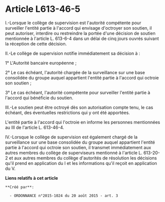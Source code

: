 # Article L613-46-5

I.-Lorsque le collège de supervision est l'autorité compétente pour surveiller l'entité partie à l'accord qui envisage
d'octroyer son soutien, il peut autoriser, interdire ou restreindre la portée d'une décision de soutien mentionnée à
l'article L. 613-6-4 dans un délai de cinq jours ouvrés suivant la réception de cette décision. 

II.-Le collège de supervision notifie immédiatement sa décision à : 

1° L'Autorité bancaire européenne ; 

2° Le cas échéant, l'autorité chargée de la surveillance sur une base consolidée du groupe auquel appartient l'entité partie
à l'accord qui octroie son soutien ; 

3° Le cas échéant, l'autorité compétente pour surveiller l'entité partie à l'accord qui bénéficie du soutien. 

III.-Le soutien peut être octroyé dès son autorisation compte tenu, le cas échéant, des éventuelles restrictions qui y ont
été apportées. 

L'entité partie à l'accord qui l'octroie en informe les personnes mentionnées au III de l'article L. 613-46-4. 

IV.-Lorsque le collège de supervision est également chargé de la surveillance sur une base consolidée du groupe auquel
appartient l'entité partie à l'accord qui octroie son soutien, il transmet immédiatement aux autres membres du collège de
superviseurs mentionné à l'article L. 613-20-2 et aux autres membres du collège d'autorités de résolution les décisions qu'il
prend en application du I et les informations qu'il reçoit en application du V.

**Liens relatifs à cet article**

	**Créé par**:

	  - ORDONNANCE n°2015-1024 du 20 août 2015 - art. 3
